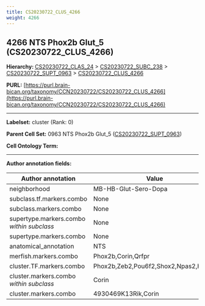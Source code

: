 ```yaml
---
title: CS20230722_CLUS_4266
weight: 4266
---
```

## 4266 NTS Phox2b Glut_5 (CS20230722_CLUS_4266)
<b>Hierarchy: </b>
[CS20230722_CLAS_24](../CS20230722_CLAS_24) >
[CS20230722_SUBC_238](../CS20230722_SUBC_238) >
[CS20230722_SUPT_0963](../CS20230722_SUPT_0963) >
[CS20230722_CLUS_4266](../CS20230722_CLUS_4266)

**PURL:** [https://purl.brain-bican.org/taxonomy/CCN20230722/CS20230722_CLUS_4266](https://purl.brain-bican.org/taxonomy/CCN20230722/CS20230722_CLUS_4266)

---


**Labelset:** cluster (Rank: 0)

**Parent Cell Set:** 0963 NTS Phox2b Glut_5 ([CS20230722_SUPT_0963](../CS20230722_SUPT_0963))



**Cell Ontology Term:** 

[MARKER GENES.]: #


---

[TRANSFERRED ANNOTATIONS.]: #


[AUTHOR ANNOTATION FIELDS.]: #


**Author annotation fields:**

| Author annotation | Value |
|-------------------|-------|
|neighborhood|MB-HB-Glut-Sero-Dopa|
|subclass.tf.markers.combo|None|
|subclass.markers.combo|None|
|supertype.markers.combo _within subclass_|None|
|supertype.markers.combo|None|
|anatomical_annotation|NTS|
|merfish.markers.combo|Phox2b,Corin,Qrfpr|
|cluster.TF.markers.combo|Phox2b,Zeb2,Pou6f2,Shox2,Npas2,Hoxc4|
|cluster.markers.combo _within subclass_|Corin|
|cluster.markers.combo|4930469K13Rik,Corin|

